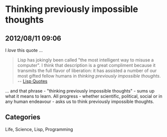 # Thinking previously impossible thoughts

## 2012/08/11 09:06

I *love* this quote ...

> Lisp has jokingly been called "the most intelligent way to misuse a 
> computer". I think that description is a great compliment because it 
> transmits the full flavor of liberation: it has assisted a number of our 
> most gifted fellow humans in _thinking previously impossible thoughts_.  
> -- [Lisp Quotes][1]

[1]: http://www.paulgraham.com/quotes.html

... and that phrase - "thinking previously impossible thoughts" - sums 
up what it means to learn. All progress - whether scientific, political, 
social or in any human endeavour - asks us to think previously impossible thoughts.

## Categories

Life, Science, Lisp, Programming
